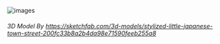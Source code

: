 ![images](<Screenshot 2024-01-04 232828.png>)
###### 3D Model By https://sketchfab.com/3d-models/stylized-little-japanese-town-street-200fc33b8a2b4da98e71590feeb255a8
